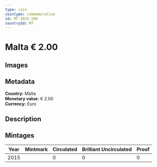 ```yaml
---
type: coin
cointype: commemorative
id: MT-2015-200
countryId: MT
---
```


# Malta € 2.00

## Images


## Metadata

**Country:** Malta\
**Monetary value:** € 2.00\
**Currency:** Euro

## Description


## Mintages

| Year | Mintmark | Circulated | Brilliant Uncirculated | Proof |
| ---- | -------- | ---------- | ---------------------- | ----- |
| 2015 |  | 0| 0 | 0 |
